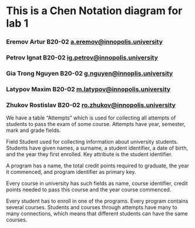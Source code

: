 # This is a Chen Notation diagram for lab 1

### Eremov Artur B20-02 a.eremov@innopolis.university 
### Petrov Ignat B20-02 ig.petrov@innopolis.university
### Gia Trong Nguyen B20-02 g.nguyen@innoplis.university
### Latypov Maxim B20-02 m.latypov@innopolis.university
### Zhukov Rostislav B20-02 ro.zhukov@innopolis.university


We have a table “Attempts” which is used for collecting all attempts of students to pass the exam of some course. Attempts have year, semester, mark and grade fields.

Field Student used for collecting information about university students. Students have given names, a surname, a student identifier, a date of birth, and the year they first enrolled. Key attribute is the student identifier.

A program has a name, the total credit points required to graduate, the year it commenced, and program identifier as primary key. 

Every course in university has such fields as name, course identifier, credit points needed to pass this course and the year course commenced.

Every student has to enroll in one of the programs. Every program contains several courses. Students and courses through attempts have many to many connections, which means that different students can have the same courses.

